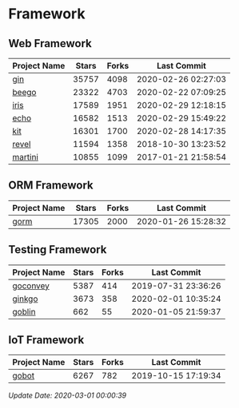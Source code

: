 # Framework

## Web Framework

| Project Name | Stars | Forks | Last Commit |
| ------------ | ----- | ----- | ----------- |
| [gin](https://github.com/gin-gonic/gin) | 35757 | 4098 | 2020-02-26 02:27:03 |
| [beego](https://github.com/astaxie/beego) | 23322 | 4703 | 2020-02-22 07:09:25 |
| [iris](https://github.com/kataras/iris) | 17589 | 1951 | 2020-02-29 12:18:15 |
| [echo](https://github.com/labstack/echo) | 16582 | 1513 | 2020-02-29 15:49:22 |
| [kit](https://github.com/go-kit/kit) | 16301 | 1700 | 2020-02-28 14:17:35 |
| [revel](https://github.com/revel/revel) | 11594 | 1358 | 2018-10-30 13:23:52 |
| [martini](https://github.com/go-martini/martini) | 10855 | 1099 | 2017-01-21 21:58:54 |

## ORM Framework

| Project Name | Stars | Forks | Last Commit |
| ------------ | ----- | ----- | ----------- |
| [gorm](https://github.com/jinzhu/gorm) | 17305 | 2000 | 2020-01-26 15:28:32 |

## Testing Framework

| Project Name | Stars | Forks | Last Commit |
| ------------ | ----- | ----- | ----------- |
| [goconvey](https://github.com/smartystreets/goconvey) | 5387 | 414 | 2019-07-31 23:36:26 |
| [ginkgo](https://github.com/onsi/ginkgo) | 3673 | 358 | 2020-02-01 10:35:24 |
| [goblin](https://github.com/franela/goblin) | 662 | 55 | 2020-01-05 21:59:37 |

## IoT Framework

| Project Name | Stars | Forks | Last Commit |
| ------------ | ----- | ----- | ----------- |
| [gobot](https://github.com/hybridgroup/gobot) | 6267 | 782 | 2019-10-15 17:19:34 |

*Update Date: 2020-03-01 00:00:39*